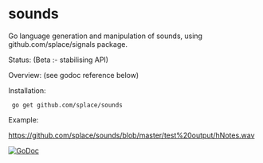 # sounds
Go language generation and manipulation of sounds, using github.com/splace/signals package.
 
Status: (Beta :- stabilising API)

Overview: (see godoc reference below)

Installation:

     go get github.com/splace/sounds   


Example:

https://github.com/splace/sounds/blob/master/test%20output/hNotes.wav

[![GoDoc](https://godoc.org/github.com/splace/sounds?status.svg)](https://godoc.org/github.com/splace/sounds)

